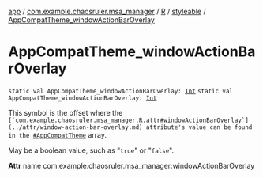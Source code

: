 [app](../../../index.md) / [com.example.chaosruler.msa_manager](../../index.md) / [R](../index.md) / [styleable](index.md) / [AppCompatTheme_windowActionBarOverlay](.)

# AppCompatTheme_windowActionBarOverlay

`static val AppCompatTheme_windowActionBarOverlay: `[`Int`](https://kotlinlang.org/api/latest/jvm/stdlib/kotlin/-int/index.html)
`static val AppCompatTheme_windowActionBarOverlay: `[`Int`](https://kotlinlang.org/api/latest/jvm/stdlib/kotlin/-int/index.html)

This symbol is the offset where the ``[`com.example.chaosruler.msa_manager.R.attr#windowActionBarOverlay`](../attr/window-action-bar-overlay.md) attribute's value can be found in the ``[`#AppCompatTheme`](-app-compat-theme.md) array.

May be a boolean value, such as "`true`" or "`false`".

**Attr**
name com.example.chaosruler.msa_manager:windowActionBarOverlay

